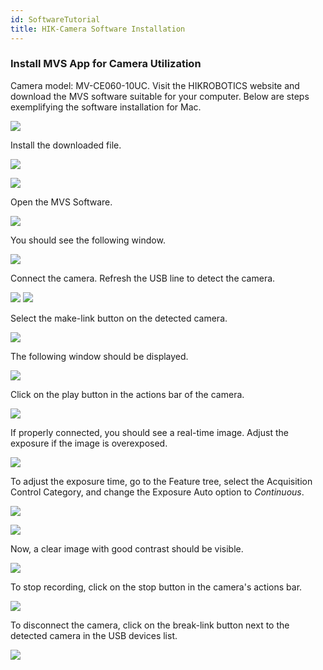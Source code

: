 ```yaml
---
id: SoftwareTutorial
title: HIK-Camera Software Installation
---
```


### Install MVS App for Camera Utilization

Camera model: MV-CE060-10UC. Visit the HIKROBOTICS website and download the MVS software suitable for your computer. Below are steps exemplifying the software installation for Mac.

![](../IMAGES/MINIBOXTUTORIAL/image140.png)

Install the downloaded file.

![](../IMAGES/MINIBOXTUTORIAL/image50.png)

![](../IMAGES/MINIBOXTUTORIAL/image25.png)

Open the MVS Software.

![](../IMAGES/MINIBOXTUTORIAL/image131.png)

You should see the following window.

![](../IMAGES/MINIBOXTUTORIAL/image44.png)

Connect the camera. Refresh the USB line to detect the camera.

![](../IMAGES/MINIBOXTUTORIAL/image71.png)
![](../IMAGES/MINIBOXTUTORIAL/image53.png)

Select the make-link button on the detected camera.

![](../IMAGES/MINIBOXTUTORIAL/image136.png)

The following window should be displayed.

![](../IMAGES/MINIBOXTUTORIAL/image27.png)

Click on the play button in the actions bar of the camera.

![](../IMAGES/MINIBOXTUTORIAL/image141.png)

If properly connected, you should see a real-time image. Adjust the exposure if the image is overexposed.

![](../IMAGES/MINIBOXTUTORIAL/image32.png)

To adjust the exposure time, go to the Feature tree, select the Acquisition Control Category, and change the Exposure Auto option to *Continuous*.

![](../IMAGES/MINIBOXTUTORIAL/image142.png)

![](../IMAGES/MINIBOXTUTORIAL/image129.png)

Now, a clear image with good contrast should be visible.

![](../IMAGES/MINIBOXTUTORIAL/image113.png)

To stop recording, click on the stop button in the camera's actions bar.

![](../IMAGES/MINIBOXTUTORIAL/image26.png)

To disconnect the camera, click on the break-link button next to the detected camera in the USB devices list.

![](../IMAGES/MINIBOXTUTORIAL/image21.png)
